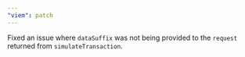 ```yaml
---
"viem": patch
---
```


Fixed an issue where `dataSuffix` was not being provided to the `request` returned from `simulateTransaction`.
